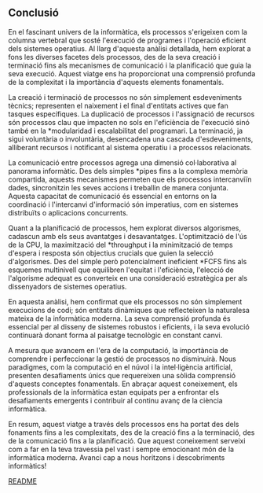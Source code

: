 ## Conclusió

En el fascinant univers de la informàtica, els processos s'erigeixen com la columna vertebral que sosté l'execució de programes i l'operació eficient dels sistemes operatius. Al llarg d'aquesta anàlisi detallada, hem explorat a fons les diverses facetes dels processos, des de la seva creació i terminació fins als mecanismes de comunicació i la planificació que guia la seva execució. Aquest viatge ens ha proporcionat una comprensió profunda de la complexitat i la importància d'aquests elements fonamentals.

La creació i terminació de processos no són simplement esdeveniments tècnics; representen el naixement i el final d'entitats actives que fan tasques específiques. La duplicació de processos i l'assignació de recursos són processos clau que impacten no sols en l'eficiència de l'execució sinó també en la *modularidad i escalabilitat del programari. La terminació, ja sigui voluntària o involuntària, desencadena una cascada d'esdeveniments, alliberant recursos i notificant al sistema operatiu i a processos relacionats.

La comunicació entre processos agrega una dimensió col·laborativa al panorama informàtic. Des dels simples *pipes fins a la complexa memòria compartida, aquests mecanismes permeten que els processos intercanviïn dades, sincronitzin les seves accions i treballin de manera conjunta. Aquesta capacitat de comunicació és essencial en entorns on la coordinació i l'intercanvi d'informació són imperatius, com en sistemes distribuïts o aplicacions concurrents.

Quant a la planificació de processos, hem explorat diversos algorismes, cadascun amb els seus avantatges i desavantatges. L'optimització de l'ús de la CPU, la maximització del *throughput i la minimització de temps d'espera i resposta són objectius crucials que guien la selecció d'algorismes. Des del simple però potencialment ineficient *FCFS fins als esquemes multinivell que equilibren l'equitat i l'eficiència, l'elecció de l'algorisme adequat es converteix en una consideració estratègica per als dissenyadors de sistemes operatius.

En aquesta anàlisi, hem confirmat que els processos no són simplement execucions de codi; són entitats dinàmiques que reflecteixen la naturalesa mateixa de la informàtica moderna. La seva comprensió profunda és essencial per al disseny de sistemes robustos i eficients, i la seva evolució continuarà donant forma al paisatge tecnològic en constant canvi.

A mesura que avancem en l'era de la computació, la importància de comprendre i perfeccionar la gestió de processos no disminuirà. Nous paradigmes, com la computació en el núvol i la intel·ligència artificial, presenten desafiaments únics que requereixen una sòlida comprensió d'aquests conceptes fonamentals. En abraçar aquest coneixement, els professionals de la informàtica estan equipats per a enfrontar els desafiaments emergents i contribuir al continu avanç de la ciència informàtica.

En resum, aquest viatge a través dels processos ens ha portat des dels fonaments fins a les complexitats, des de la creació fins a la terminació, des de la comunicació fins a la planificació. Que aquest coneixement serveixi com a far en la teva travessia pel vast i sempre emocionant món de la informàtica moderna. Avanci cap a nous horitzons i descobriments informàtics!

[README](README.md)
